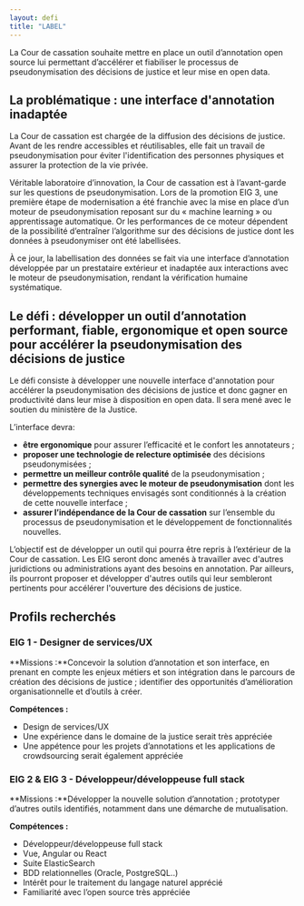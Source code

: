 ```yaml
---
layout: defi
title: "LABEL"
---
```


La Cour de cassation souhaite mettre en place un outil d’annotation open source lui permettant d’accélérer et fiabiliser le processus de pseudonymisation des décisions de justice et leur mise en open data.

## La problématique : une interface d'annotation inadaptée

La Cour de cassation est chargée de la diffusion des décisions de justice. Avant de les rendre accessibles et réutilisables, elle fait un travail de pseudonymisation pour éviter l'identification des personnes physiques et assurer la protection de la vie privée.

Véritable laboratoire d’innovation, la Cour de cassation est à l’avant-garde sur les questions de pseudonymisation. Lors de la promotion EIG 3, une première étape de modernisation a été franchie avec la mise en place d’un moteur de pseudonymisation reposant sur du « machine learning » ou apprentissage automatique. Or les performances de ce moteur dépendent de la possibilité d’entraîner l’algorithme sur des décisions de justice dont les données à pseudonymiser ont été labellisées. 

À ce jour, la labellisation des données se fait via une interface d’annotation développée par un prestataire extérieur et inadaptée aux interactions avec le moteur de pseudonymisation, rendant la vérification humaine systématique.

## Le défi : développer un outil d’annotation performant, fiable, ergonomique et open source pour accélérer la pseudonymisation des décisions de justice 

Le défi consiste à développer une nouvelle interface d'annotation pour accélérer la pseudonymisation des décisions de justice et donc gagner en productivité dans leur mise à disposition en open data. Il sera mené avec le soutien du ministère de la Justice. 

L’interface devra: 
- **être ergonomique** pour assurer l’efficacité et le confort les annotateurs ; 
- **proposer une technologie de relecture optimisée** des décisions pseudonymisées ;
- **permettre un meilleur contrôle qualité** de la pseudonymisation ;
- **permettre des synergies avec le moteur de pseudonymisation** dont les développements techniques envisagés sont conditionnés à la création de cette nouvelle interface ; 
- **assurer l’indépendance de la Cour de cassation** sur l’ensemble du processus de pseudonymisation et le développement de fonctionnalités nouvelles.

L’objectif est de développer un outil qui pourra être repris à l’extérieur de la Cour de cassation. Les EIG seront donc amenés à travailler avec d'autres juridictions ou administrations ayant des besoins en annotation. Par ailleurs, ils pourront proposer et développer d'autres outils qui leur sembleront pertinents pour accélérer l'ouverture des décisions de justice.

## Profils recherchés
### EIG 1 - Designer de services/UX
**Missions :**Concevoir la solution d’annotation et son interface, en prenant en compte les enjeux métiers et son intégration dans le parcours de création des décisions de justice ; identifier des opportunités d’amélioration organisationnelle et d’outils à créer.

**Compétences :** 
- Design de services/UX
- Une expérience dans le domaine de la justice serait très appréciée
- Une appétence pour les projets d’annotations et les applications de crowdsourcing serait également appréciée

### EIG 2 & EIG 3 - Développeur/développeuse full stack 
**Missions :**Développer la nouvelle solution d’annotation ; prototyper d’autres outils identifiés, notamment dans une démarche de mutualisation. 

**Compétences :**
- Développeur/développeuse full stack
- Vue, Angular ou React
- Suite ElasticSearch
- BDD relationnelles (Oracle, PostgreSQL..)
- Intérêt pour le traitement du langage naturel apprécié
- Familiarité avec l’open source très appréciée

